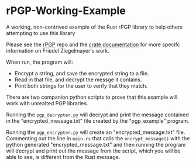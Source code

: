 # rPGP-Working-Example
A working, non-contrived example of the Rust rPGP library to help others attempting to use this library

Please see the [rPGP](https://github.com/rpgp/rpgp) repo and the [crate documentation](https://docs.rs/pgp/0.9.0/pgp/) for more specifc information on Friedel Ziegelmayer's work.

When run, the program will:
- Encrypt a string, and save the encrypted string to a file.
- Read in that file, and decrypt the messge it contains.
- Print both strings for the user to verify that they match.

There are two companion python scripts to prove that this example will work with unrealted PGP libraries.

Running the `pgp_decrypter.py` will decrypt and print the message contained in the "encrypted_message.txt" file created by the "pgp_example" program.

Running the `pgp_encrypter.py` will create an "encrypted_message.txt" file. Commenting out the line in `main.rs` that calls the `encrypt_message()` with the python generated "encrypted_message.txt" and then running the program will decrypt and print out the message from the script, which you will be able to see, is different from the Rust message.
